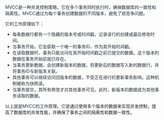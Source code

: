 <font style="color:rgb(36, 41, 47);">MVCC是一种并发控制策略，它在多个事务同时执行时，确保数据库的一致性和隔离性。MVCC通过为每个事务创建数据的不同版本，避免了锁竞争问题。</font>

<font style="color:rgb(36, 41, 47);">它的工作原理如下：</font>

+ <font style="color:rgb(36, 41, 47);">每条数据行都有一个隐藏的版本号或时间戳，记录该行的创建或最后修改时间。</font>
+ <font style="color:rgb(36, 41, 47);">当事务开始，它会获取一个唯一的事务ID，作为其开始时间戳。</font>
+ <font style="color:rgb(36, 41, 47);">在读取数据时，事务只能访问在其开始时间戳之前已提交的数据。这个版本的数据在事务开始前就已存在。</font>
+ <font style="color:rgb(36, 41, 47);">当事务更新数据，会创建新版本的数据，将更新后的数据写入新的数据行，并将事务ID与新版本关联。</font>
+ <font style="color:rgb(36, 41, 47);">其他事务可以继续访问旧版本的数据，不受正在进行的更新事务影响。这种机制被称为快照读。</font>
+ <font style="color:rgb(36, 41, 47);">当事务提交，其所有修改才对其他事务可见。此时，新版本的数据成为其他事务读取的数据。	</font>

<font style="color:rgb(36, 41, 47);">以上就是MVCC的工作原理。它是</font>通过使用多个版本的数据来实现并发控制，提高了数据库的并发性能，并确保了事务之间的隔离性和数据一致性。

